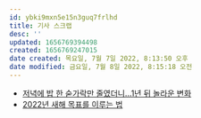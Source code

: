 ```yaml
---
id: ybki9mxn5e15n3guq7frlhd
title: 기사 스크랩
desc: ''
updated: 1656769394498
created: 1656769247015
date created: 목요일, 7월 7일 2022, 8:13:50 오후
date modified: 금요일, 7월 8일 2022, 8:15:18 오전
---
```



- [저녁에 밥 한 숟가락만 줄였더니…1년 뒤 놀라운 변화](https://n.news.naver.com/article/025/0003139690)
- [2022년 새해 목표를 이루는 법](ttps://www.bbc.com/korean/features-59906333?at_medium=RSS&at_campaign=KARANGA)